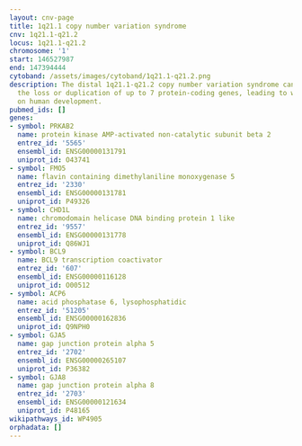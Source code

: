 ```yaml
---
layout: cnv-page
title: 1q21.1 copy number variation syndrome
cnv: 1q21.1-q21.2
locus: 1q21.1-q21.2
chromosome: '1'
start: 146527987
end: 147394444
cytoband: /assets/images/cytoband/1q21.1-q21.2.png
description: The distal 1q21.1-q21.2 copy number variation syndrome can result in
  the loss or duplication of up to 7 protein-coding genes, leading to widespread effects
  on human development.
pubmed_ids: []
genes:
- symbol: PRKAB2
  name: protein kinase AMP-activated non-catalytic subunit beta 2
  entrez_id: '5565'
  ensembl_id: ENSG00000131791
  uniprot_id: O43741
- symbol: FMO5
  name: flavin containing dimethylaniline monoxygenase 5
  entrez_id: '2330'
  ensembl_id: ENSG00000131781
  uniprot_id: P49326
- symbol: CHD1L
  name: chromodomain helicase DNA binding protein 1 like
  entrez_id: '9557'
  ensembl_id: ENSG00000131778
  uniprot_id: Q86WJ1
- symbol: BCL9
  name: BCL9 transcription coactivator
  entrez_id: '607'
  ensembl_id: ENSG00000116128
  uniprot_id: O00512
- symbol: ACP6
  name: acid phosphatase 6, lysophosphatidic
  entrez_id: '51205'
  ensembl_id: ENSG00000162836
  uniprot_id: Q9NPH0
- symbol: GJA5
  name: gap junction protein alpha 5
  entrez_id: '2702'
  ensembl_id: ENSG00000265107
  uniprot_id: P36382
- symbol: GJA8
  name: gap junction protein alpha 8
  entrez_id: '2703'
  ensembl_id: ENSG00000121634
  uniprot_id: P48165
wikipathways_id: WP4905
orphadata: []
---
```

